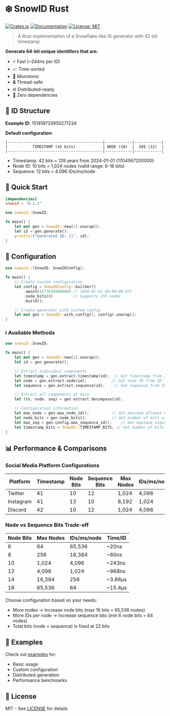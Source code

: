 # ❄️ SnowID Rust

[![Crates.io](https://img.shields.io/crates/v/snowid.svg)](https://crates.io/crates/snowid)
[![Documentation](https://docs.rs/snowid/badge.svg)](https://docs.rs/snowid)
[![License: MIT](https://img.shields.io/badge/License-MIT-yellow.svg)](https://opensource.org/licenses/MIT)

> A Rust implementation of a Snowflake-like ID generator with 42-bit timestamp.

**Generate 64-bit unique identifiers that are:**
- ⚡️ Fast (~244ns per ID)
- 📈 Time-sorted
- 🔄 Monotonic
- 🔒 Thread-safe
- 🌐 Distributed-ready
- 🎯 Zero dependencies

## 🧮 ID Structure

**Example ID**: 151819733950271234

**Default configuration:**
```text
|------------------------------------------|------------|------------|
|           TIMESTAMP (42 bits)            | NODE (10)  |  SEQ (12)  |
|------------------------------------------|------------|------------|
```
- Timestamp: 42 bits = 139 years from 2024-01-01 (1704067200000)
- Node ID: 10 bits = 1,024 nodes (valid range: 6-16 bits)
- Sequence: 12 bits = 4,096 IDs/ms/node

## 🎯 Quick Start

```toml
[dependencies]
snowid = "0.1.1"
```

```rust
use snowid::SnowID;

fn main() {
    let mut gen = SnowID::new(1).unwrap();
    let id = gen.generate();
    println!("Generated ID: {}", id);
}
```

## 🔧 Configuration

```rust
use snowid::{SnowID, SnowIDConfig};

fn main() {
    // Create custom configuration
    let config = SnowIDConfig::builder()
        .epoch(1577836800000) // 2020-01-01 00:00:00 UTC
        .node_bits(8)         // Supports 255 nodes
        .build();

    // Create generator with custom config
    let mut gen = SnowID::with_config(1, config).unwrap();
}
```

### ℹ️ Available Methods
```rust
use snowid::SnowID;

fn main() {
    let mut gen = SnowID::new(1).unwrap();
    let id = gen.generate();

    // Extract individual components
    let timestamp = gen.extract.timestamp(id);  // Get timestamp from ID
    let node = gen.extract.node(id);           // Get node ID from ID
    let sequence = gen.extract.sequence(id);    // Get sequence from ID

    // Extract all components at once
    let (ts, node, seq) = gen.extract.decompose(id);

    // Configuration information
    let max_node = gen.max_node_id();          // Get maximum allowed node ID
    let node_bits = gen.node_bits();           // Get number of bits used for node ID
    let max_seq = gen.config.max_sequence_id();    // Get maximum sequence per millisecond
    let timestamp_bits = SnowID::TIMESTAMP_BITS; // Get number of bits used for timestamp (42)
}
```

## 📊 Performance & Comparisons

### Social Media Platform Configurations

| Platform | Timestamp | Node Bits | Sequence Bits | Max Nodes | IDs/ms/node | Time/ID |
|----------|-----------|-----------|---------------|-----------|-------------|---------|
| Twitter | 41 | 10 | 12 | 1,024 | 4,096 | ~242ns |
| Instagram | 41 | 13 | 10 | 8,192 | 1,024 | ~1.94µs |
| Discord | 42 | 10 | 12 | 1,024 | 4,096 | ~245ns |

### Node vs Sequence Bits Trade-off
| Node Bits | Max Nodes | IDs/ms/node | Time/ID |
|-----------|-----------|-------------|---------|
| 6 | 64 | 65,536 | ~20ns |
| 8 | 256 | 16,384 | ~60ns |
| 10 | 1,024 | 4,096 | ~243ns |
| 12 | 4,096 | 1,024 | ~968ns |
| 14 | 16,384 | 256 | ~3.86µs |
| 16 | 65,536 | 64 | ~15.4µs |

Choose configuration based on your needs:
- More nodes → Increase node bits (max 16 bits = 65,536 nodes)
- More IDs per node → Increase sequence bits (min 6 node bits = 64 nodes)
- Total bits (node + sequence) is fixed at 22 bits

## 🚀 Examples

Check out [examples](examples/) for:
- Basic usage
- Custom configuration
- Distributed generation
- Performance benchmarks

## 📜 License

MIT - See [LICENSE](LICENSE) for details
